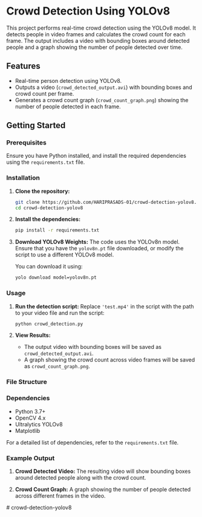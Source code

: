 # Crowd Detection Using YOLOv8

This project performs real-time crowd detection using the YOLOv8 model. It detects people in video frames and calculates the crowd count for each frame. The output includes a video with bounding boxes around detected people and a graph showing the number of people detected over time.

## Features

- Real-time person detection using YOLOv8.
- Outputs a video (`crowd_detected_output.avi`) with bounding boxes and crowd count per frame.
- Generates a crowd count graph (`crowd_count_graph.png`) showing the number of people detected in each frame.
  
## Getting Started

### Prerequisites

Ensure you have Python installed, and install the required dependencies using the `requirements.txt` file.

### Installation

1. **Clone the repository:**
    ```bash
    git clone https://github.com/HARIPRASADS-01/crowd-detection-yolov8.git
    cd crowd-detection-yolov8
    ```

2. **Install the dependencies:**
    ```bash
    pip install -r requirements.txt
    ```

3. **Download YOLOv8 Weights:**
   The code uses the YOLOv8n model. Ensure that you have the `yolov8n.pt` file downloaded, or modify the script to use a different YOLOv8 model.

    You can download it using:
    ```bash
    yolo download model=yolov8n.pt
    ```

### Usage

1. **Run the detection script:**
    Replace `'test.mp4'` in the script with the path to your video file and run the script:
    ```bash
    python crowd_detection.py
    ```

2. **View Results:**
    - The output video with bounding boxes will be saved as `crowd_detected_output.avi`.
    - A graph showing the crowd count across video frames will be saved as `crowd_count_graph.png`.

### File Structure


### Dependencies

- Python 3.7+
- OpenCV 4.x
- Ultralytics YOLOv8
- Matplotlib

For a detailed list of dependencies, refer to the `requirements.txt` file.

### Example Output

1. **Crowd Detected Video:**
   The resulting video will show bounding boxes around detected people along with the crowd count.

2. **Crowd Count Graph:**
   A graph showing the number of people detected across different frames in the video.




#   c r o w d - d e t e c t i o n - y o l o v 8  
 